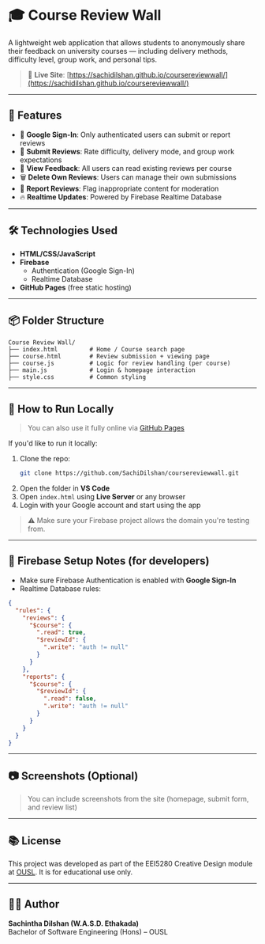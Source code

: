 # 🎓 Course Review Wall

A lightweight web application that allows students to anonymously share their feedback on university courses — including delivery methods, difficulty level, group work, and personal tips.

> 🔗 **Live Site**: [https://sachidilshan.github.io/coursereviewwall/](https://sachidilshan.github.io/coursereviewwall/)

---

## 🚀 Features

- 🔐 **Google Sign-In**: Only authenticated users can submit or report reviews
- 📝 **Submit Reviews**: Rate difficulty, delivery mode, and group work expectations
- 💬 **View Feedback**: All users can read existing reviews per course
- 🗑️ **Delete Own Reviews**: Users can manage their own submissions
- 🚩 **Report Reviews**: Flag inappropriate content for moderation
- 🔥 **Realtime Updates**: Powered by Firebase Realtime Database

---

## 🛠️ Technologies Used

- **HTML/CSS/JavaScript**
- **Firebase**
  - Authentication (Google Sign-In)
  - Realtime Database
- **GitHub Pages** (free static hosting)

---

## 📦 Folder Structure

```
Course Review Wall/
├── index.html         # Home / Course search page
├── course.html        # Review submission + viewing page
├── course.js          # Logic for review handling (per course)
├── main.js            # Login & homepage interaction
├── style.css          # Common styling
```

---

## 📄 How to Run Locally

> You can also use it fully online via [GitHub Pages](https://sachidilshan.github.io/coursereviewwall/)

If you'd like to run it locally:
1. Clone the repo:
   ```bash
   git clone https://github.com/SachiDilshan/coursereviewwall.git
   ```
2. Open the folder in **VS Code**
3. Open `index.html` using **Live Server** or any browser
4. Login with your Google account and start using the app

> ⚠️ Make sure your Firebase project allows the domain you're testing from.

---

## 🔐 Firebase Setup Notes (for developers)

- Make sure Firebase Authentication is enabled with **Google Sign-In**
- Realtime Database rules:
```json
{
  "rules": {
    "reviews": {
      "$course": {
        ".read": true,
        "$reviewId": {
          ".write": "auth != null"
        }
      }
    },
    "reports": {
      "$course": {
        "$reviewId": {
          ".read": false,
          ".write": "auth != null"
        }
      }
    }
  }
}
```

---

## 📷 Screenshots (Optional)
> You can include screenshots from the site (homepage, submit form, and review list)

---

## 📚 License

This project was developed as part of the EEI5280 Creative Design module at [OUSL](https://www.ou.ac.lk/). It is for educational use only.

---

## 👨‍💻 Author

**Sachintha Dilshan (W.A.S.D. Ethakada)**  
Bachelor of Software Engineering (Hons) – OUSL  

